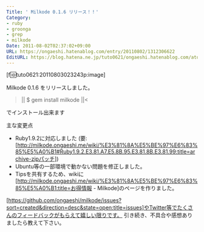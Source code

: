 ```yaml
---
Title: ' Milkode 0.1.6 リリース！！'
Category:
- ruby
- groonga
- grep
- milkode
Date: 2011-08-02T02:37:02+09:00
URL: https://ongaeshi.hatenablog.com/entry/20110802/1312306622
EditURL: https://blog.hatena.ne.jp/tuto0621/ongaeshi.hatenablog.com/atom/entry/6435922169449192816
---
```



[f:id:tuto0621:20110803023243p:image]

Milkode 0.1.6 をリリースしました。

>||
$ gem install milkode
||<

でインストール出来ます

主な変更点
- Ruby1.9.2に対応しました (要:[http://milkode.ongaeshi.me/wiki/%E3%81%8A%E5%BE%97%E6%83%85%E5%A0%B1#Ruby1.9.2.E3.81.A7.E5.8B.95.E3.81.8B.E3.81.99:title=archive-zipパッチ])
- Ubuntu等の一部環境で動かない問題を修正しました。
- Tipsを共有するため、wikiに[http://milkode.ongaeshi.me/wiki/%E3%81%8A%E5%BE%97%E6%83%85%E5%A0%B1:title=お得情報 - Milkode]のページを作りました。

[https://github.com/ongaeshi/milkode/issues?sort=created&direction=desc&state=open:title=issues]やTwitter等でたくさんのフィードバックがもらえて嬉しい限りです。
引き続き、不具合や感想ありましたら教えて下さい。
